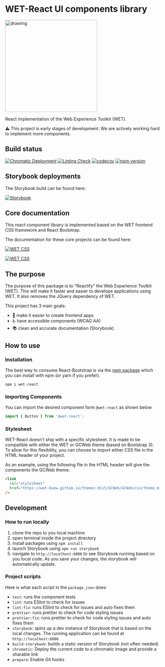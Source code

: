 # WET-React UI components library

<img src="https://user-images.githubusercontent.com/11470442/145418747-6b58458d-02f5-499f-ba52-96a4cc181efa.png" alt="drawing" width="300"/>

React implementation of the Web Experience Toolkit (WET).

:warning: This project is early stages of development. We are actively working hard to implement more components.

## Build status

[![Chromatic Deployment](https://github.com/ised-ocp-dev/wet-react/actions/workflows/chromatic.yaml/badge.svg?branch=master)](https://github.com/ised-ocp-dev/wet-react/actions/workflows/chromatic.yaml)
[![Linting Check](https://github.com/ised-ocp-dev/wet-react/actions/workflows/ci-tests.yaml/badge.svg?branch=master)](https://github.com/ised-ocp-dev/wet-react/actions/workflows/ci-tests.yaml)
[![codecov](https://codecov.io/gh/ised-ocp-dev/wet-react/branch/master/graph/badge.svg?token=13E1BGWDHR)](https://codecov.io/gh/ised-ocp-dev/wet-react)
[![npm version](https://www.npmjs.com/package/wet-react)](https://badge.fury.io/js/@dynamic11%2Fwet-react)

## Storybook deployments

The Storybook build can be found here:

[![Storybook](https://img.shields.io/badge/storybook-master-gray?logo=storybook&&labelColor=blue&style=for-the-badge)](https://master--627956c91eb0d9004ac32d72.chromatic.com/)

## Core documentation

This react component library is implemented based on the WET frontend CSS framework and React Bootstrap.

The documentation for these core projects can be found here:

[![WET CSS](https://img.shields.io/static/v1?label=%20&message=WET%20Documentation&logo=read-the-docs&color=0e4164&&style=for-the-badge)](https://wet-boew.github.io/wet-boew/index-en.html)

[![WET CSS](https://img.shields.io/static/v1?label=%20&message=React%20Bootstrap%20Docs&logo=bootstrap&color=7952b3&logoColor=white&style=for-the-badge)](https://react-bootstrap.github.io/)

## The purpose

The purpose of this package is to "Reactify" the Web Experience Toolkit (WET). This will make it faster and easier to develope applications using WET. It also removes the JQuery dependency of WET.

This project has 3 main goals:

- :rocket: make it easier to create frontend apps
- :wheelchair: have accessible components (WCAG AA)
- :books: clean and accurate documentation (Storybook)

## How to use

### Installation

The best way to consume React-Bootstrap is via the <a href="https://www.npmjs.com/package/wet-react">npm package</a> which you can install with npm (or yarn if you prefer).

```shell
npm i wet-react
```

### Importing Components

You can import the desired component form `@wet-react` as shown below

```typescript
import { Button } from '@wet-react';
```

### Stylesheet

WET-React doesn't ship with a specific stylesheet. It is made to be compatible with either the WET or GCWeb theme (based on Bootstrap 3). To allow for this flexibility, you can choose to import either CSS file in the HTML header of your project.

As an example, using the following file in the HTML header will give the components the GCWeb theme.

```html
<link
  rel="stylesheet"
  href="https://wet-boew.github.io/themes-dist/GCWeb/GCWeb/css/theme.min.css"
/>
```

## Development

### How to run locally

1. clone the repo to you local machine
2. open terminal inside the project directory
3. install packages using `npm install`
4. launch Storybook using `npm run storybook`
5. navigate to `http://localhost:6006` to see Storybook running based on you local code. As you save your changes, the storybook will automatically update.

### Project scripts

Here is what each script in the `package.json` does:

- `test`: runs the component tests
- `lint`: runs ESlint to check for issues
- `lint:fix`: runs ESlint to check for issues and auto fixes them
- `prettier`: runs prettier to check for code styling issues
- `prettier:fix`: runs prettier to check for code styling issues and auto fixes them
- `storybook`: spins up a dev instance of Storybook that is based on the local changes. The running application can be found at `http://localhost:6006`
- `build-storybook`: builds a static version of Storybook (not often needed)
- `chromatic`: Deploy the current code to a chromatic image and provide a sharable link
- `prepare`: Enable Git hooks
